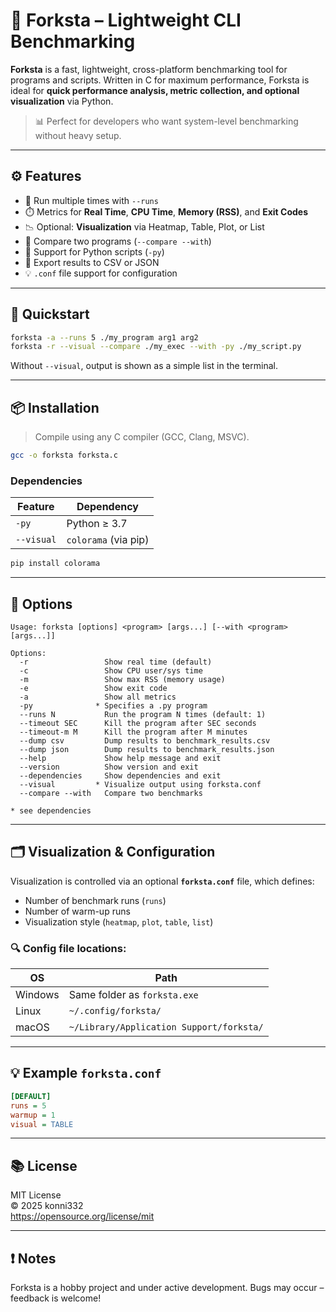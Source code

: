 # 🏁 Forksta – Lightweight CLI Benchmarking

**Forksta** is a fast, lightweight, cross-platform benchmarking tool for programs and scripts. Written in C for maximum performance, Forksta is ideal for **quick performance analysis, metric collection, and optional visualization** via Python.

> 📊 Perfect for developers who want system-level benchmarking without heavy setup.

---

## ⚙️ Features

- 🔁 Run multiple times with `--runs`
- ⏱️ Metrics for **Real Time**, **CPU Time**, **Memory (RSS)**, and **Exit Codes**
- 📉 Optional: **Visualization** via Heatmap, Table, Plot, or List
- 🧪 Compare two programs (`--compare --with`)
- 🧵 Support for Python scripts (`-py`)
- 📄 Export results to CSV or JSON
- 💡 `.conf` file support for configuration

---

## 🚀 Quickstart

```bash
forksta -a --runs 5 ./my_program arg1 arg2
forksta -r --visual --compare ./my_exec --with -py ./my_script.py
```

Without `--visual`, output is shown as a simple list in the terminal.

---

## 📦 Installation

> Compile using any C compiler (GCC, Clang, MSVC).

```bash
gcc -o forksta forksta.c
```

### Dependencies

| Feature        | Dependency                  |
|----------------|-----------------------------|
| `-py`          | Python ≥ 3.7                |
| `--visual`     | `colorama` (via pip)        |

```bash
pip install colorama
```
---

## 🧩 Options

```text
Usage: forksta [options] <program> [args...] [--with <program> [args...]]

Options:
  -r                 Show real time (default)
  -c                 Show CPU user/sys time
  -m                 Show max RSS (memory usage)
  -e                 Show exit code
  -a                 Show all metrics
  -py              * Specifies a .py program
  --runs N           Run the program N times (default: 1)
  --timeout SEC      Kill the program after SEC seconds
  --timeout-m M      Kill the program after M minutes
  --dump csv         Dump results to benchmark_results.csv
  --dump json        Dump results to benchmark_results.json
  --help             Show help message and exit
  --version          Show version and exit
  --dependencies     Show dependencies and exit
  --visual         * Visualize output using forksta.conf
  --compare --with   Compare two benchmarks

* see dependencies
```

---

## 🗂️ Visualization & Configuration

Visualization is controlled via an optional **`forksta.conf`** file, which defines:

- Number of benchmark runs (`runs`)
- Number of warm-up runs
- Visualization style (`heatmap`, `plot`, `table`, `list`)

### 🔍 Config file locations:

| OS        | Path                                                   |
|-----------|--------------------------------------------------------|
| Windows   | Same folder as `forksta.exe`                           |
| Linux     | `~/.config/forksta/`                                   |
| macOS     | `~/Library/Application Support/forksta/`               |

---

## 💡 Example `forksta.conf`

```ini
[DEFAULT]
runs = 5
warmup = 1
visual = TABLE
```

---

## 📚 License

MIT License  
© 2025 konni332  
https://opensource.org/license/mit

---

## ❗ Notes

Forksta is a hobby project and under active development. Bugs may occur – feedback is welcome!
